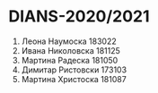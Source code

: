 # DIANS-2020/2021

1. Леона Наумоска 183022
2. Ивана Николовска 181125
3. Мартина Радеска 181050
4. Димитар Ристовски 173103
5. Мартина Христоска 181087

